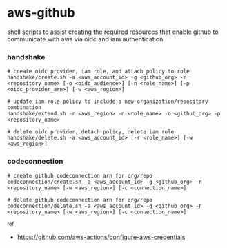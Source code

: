 # aws-github

shell scripts to assist creating the required resources that enable github to communicate with aws via oidc and iam authentication

### handshake

```shell
# create oidc provider, iam role, and attach policy to role
handshake/create.sh -a <aws_account_id> -g <github_org> -r <repository_name> [-o <oidc_audience>] [-n <role_name>] [-p <oidc_provider_arn>] [-w <aws_region>]

# update iam role policy to include a new organization/repository combination
handshake/extend.sh -r <aws_region> -n <role_name> -o <github_org> -p <repository_name>

# delete oidc provider, detach policy, delete iam role
handshake/delete.sh -a <aws_account_id> [-r <role_name>] [-w <aws_region>]
```

### codeconnection

```shell
# create github codeconnection arn for org/repo
codeconnection/create.sh -a <aws_account_id> -g <github_org> -r <repository_name> [-w <aws_region>] [-c <connection_name>]

# delete github codeconnection arn for org/repo
codeconnection/delete.sh -a <aws_account_id> -g <github_org> -r <repository_name> [-w <aws_region>] [-c <connection_name>]
```

<small>ref</small>

+ https://github.com/aws-actions/configure-aws-credentials
